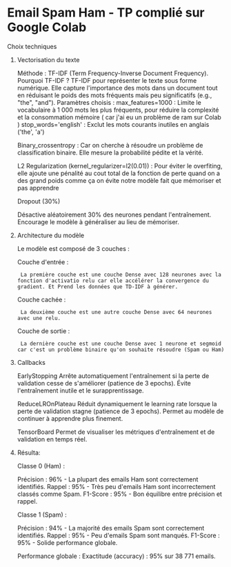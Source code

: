 # Email Spam Ham - TP complié sur Google Colab 

Choix techniques
1. Vectorisation du texte

    Méthode : TF-IDF (Term Frequency-Inverse Document Frequency).
    Pourquoi TF-IDF ?
        TF-IDF pour représenter le texte sous forme numérique.
        Elle capture l'importance des mots dans un document tout en réduisant le poids des mots fréquents mais peu significatifs (e.g., "the", "and").
    Paramètres choisis :
        max_features=1000 : Limite le vocabulaire à 1 000 mots les plus fréquents, pour réduire la complexité et la consommation mémoire ( car j'ai eu un problème de ram sur Colab )
        stop_words='english' : Exclut les mots courants inutiles en anglais ('the', 'a')

    Binary_crossentropy : Car on cherche à résoudre un problème de classification binaire. Elle mesure la probabilité pédite et la vérité.

    L2 Regularization (kernel_regularizer=l2(0.01)) : Pour éviter le overfiting, elle ajoute une pénalité au cout total de la fonction de perte quand on a des grand poids  comme ça on évite notre modèle fait que mémoriser et pas apprendre

    Dropout (30%)

    Désactive aléatoirement 30% des neurones pendant l'entraînement.
    Encourage le modèle à généraliser au lieu de mémoriser.

2. Architecture du modèle

    Le modèle est composé de 3 couches :

    Couche d'entrée :

        La première couche est une couche Dense avec 128 neurones avec la fonction d'activatio relu car elle accélérer la convergence du gradient. Et Prend les données que TD-IDF à générer.
            
    Couche cachée :

        La deuxième couche est une autre couche Dense avec 64 neurones avec une relu.
    Couche de sortie :

        La dernière couche est une couche Dense avec 1 neurone et segmoid car c'est un problème binaire qu'on souhaite résoudre (Spam ou Ham)

3. Callbacks

    EarlyStopping
        Arrête automatiquement l'entraînement si la perte de validation cesse de s'améliorer (patience de 3 epochs).
        Évite l'entraînement inutile et le surapprentissage.

    ReduceLROnPlateau
        Réduit dynamiquement le learning rate lorsque la perte de validation stagne (patience de 3 epochs).
        Permet au modèle de continuer à apprendre plus finement.

    TensorBoard
        Permet de visualiser les métriques d'entraînement et de validation en temps réel.


4. Résulta:

    Classe 0 (Ham) :

    Précision : 96% - La plupart des emails Ham sont correctement identifiés.
    Rappel : 95% - Très peu d'emails Ham sont incorrectement classés comme Spam.
    F1-Score : 95% - Bon équilibre entre précision et rappel.

    Classe 1 (Spam) :

    Précision : 94% - La majorité des emails Spam sont correctement identifiés.
    Rappel : 95% - Peu d'emails Spam sont manqués.
    F1-Score : 95% - Solide performance globale.

    Performance globale :
        Exactitude (accuracy) : 95% sur 38 771 emails.
        